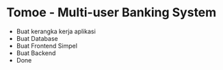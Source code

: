 # Tomoe - Multi-user Banking System
- Buat kerangka kerja aplikasi
- Buat Database
- Buat Frontend Simpel
- Buat Backend
- Done
